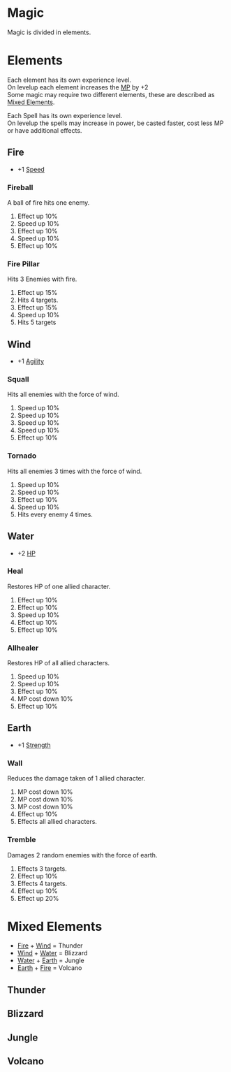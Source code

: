 
# Magic

Magic is divided in elements.  

# Elements
Each element has its own experience level.  
On levelup each element increases the [MP](attributes.md#magic-points) by +2  
Some magic may require two different elements, these are described as [Mixed Elements](#mixed-elements).

Each Spell has its own experience level.  
On levelup the spells may increase in power, be casted faster, cost less MP or have additional effects.

## Fire
* +1 [Speed](attributes.md#speed)

### Fireball
A ball of fire hits one enemy.

1. Effect up 10%
2. Speed up 10%
3. Effect up 10%
4. Speed up 10%
5. Effect up 10%

### Fire Pillar
Hits 3 Enemies with fire.

1. Effect up 15%
2. Hits 4 targets.
3. Effect up 15%
4. Speed up 10%
5. Hits 5 targets

## Wind
* +1 [Agility](attributes.md#agility)

### Squall
Hits all enemies with the force of wind.

1. Speed up 10%
2. Speed up 10%
3. Speed up 10%
4. Speed up 10%
5. Effect up 10%

### Tornado
Hits all enemies 3 times with the force of wind.

1. Speed up 10%
2. Speed up 10%
3. Effect up 10%
4. Speed up 10%
5. Hits every enemy 4 times.

## Water
* +2 [HP](attributes.md#hit-points)

### Heal
Restores HP of one allied character.

1. Effect up 10%
2. Effect up 10%
3. Speed up 10%
4. Effect up 10%
5. Effect up 10%

### Allhealer
Restores HP of all allied characters.

1. Speed up 10%
2. Speed up 10%
3. Effect up 10%
4. MP cost down 10%
5. Effect up 10%

## Earth
* +1 [Strength](attributes.md#strength)

### Wall
Reduces the damage taken of 1 allied character.

1. MP cost down 10%
2. MP cost down 10%
3. MP cost down 10%
4. Effect up 10%
5. Effects all allied characters.

### Tremble
Damages 2 random enemies with the force of earth.

1. Effects 3 targets.
2. Effect up 10%
3. Effects 4 targets.
4. Effect up 10%
5. Effect up 20%

# Mixed Elements

* [Fire](#fire) + [Wind](#wind) = Thunder
* [Wind](#wind) + [Water](#water) = Blizzard
* [Water](#water) + [Earth](#earth) = Jungle
* [Earth](#earth) + [Fire](#fire) = Volcano

## Thunder

## Blizzard

## Jungle

## Volcano